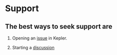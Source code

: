 # Support


The best ways to seek support are
---------------------------------
1. Opening an [issue](https://github.com/sustainable-computing-io/kepler/issues) in Kepler.

2. Starting a [discussion](https://github.com/sustainable-computing-io/kepler/discussions)